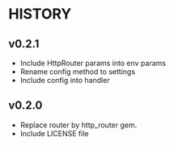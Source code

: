 # HISTORY

## v0.2.1
- Include HttpRouter params into env params
- Rename config method to settings
- Include config into handler

## v0.2.0

- Replace router by http_router gem.
- Include LICENSE file 

